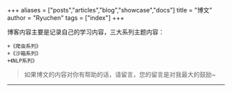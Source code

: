 +++
aliases = ["posts","articles","blog","showcase","docs"]
title = "博文"
author = "Ryuchen"
tags = ["index"]
+++

博客内容主要是记录自己的学习内容，三大系列主题内容：

    +《爬虫系列》
    +《沙箱系列》
    +《NLP系列》

> 如果博文的内容对你有帮助的话，请留言，您的留言是对我最大的鼓励~

---

